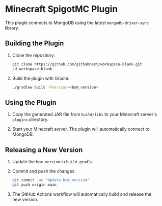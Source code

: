 # Minecraft SpigotMC Plugin

This plugin connects to MongoDB using the latest `mongodb-driver-sync` library.

## Building the Plugin

1. Clone the repository:
   ```sh
   git clone https://github.com/githubnext/workspace-blank.git
   cd workspace-blank
   ```

2. Build the plugin with Gradle:
   ```sh
   ./gradlew build -Pversion=<bom_version>
   ```

## Using the Plugin

1. Copy the generated JAR file from `build/libs` to your Minecraft server's `plugins` directory.

2. Start your Minecraft server. The plugin will automatically connect to MongoDB.

## Releasing a New Version

1. Update the `bom_version` in `build.gradle`.

2. Commit and push the changes:
   ```sh
   git commit -am "Update bom_version"
   git push origin main
   ```

3. The GitHub Actions workflow will automatically build and release the new version.
